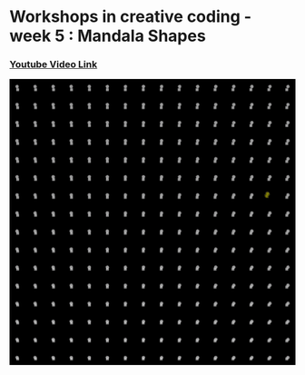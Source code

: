 # Workshops in creative coding - week 5 : Mandala Shapes

### [Youtube Video Link](https://www.youtube.com/watch?v=JVH4jVmKJbc)

![wcc_week_5_1](wcc_week_5_1.gif)